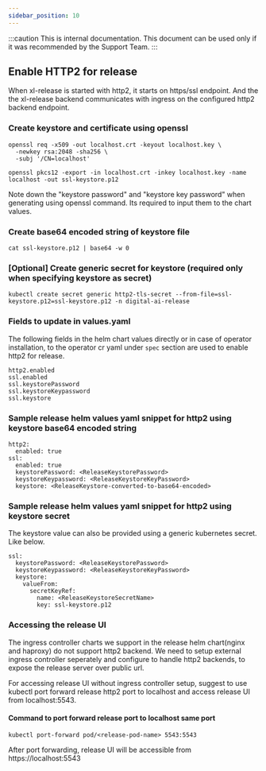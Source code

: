 ```yaml
---
sidebar_position: 10
---
```


:::caution
This is internal documentation. This document can be used only if it was recommended by the Support Team.
:::

## Enable HTTP2 for release

When xl-release is started with http2, it starts on https/ssl endpoint. And the the xl-release backend communicates with ingress on the configured http2 backend endpoint.

### Create keystore and certificate using openssl
```
openssl req -x509 -out localhost.crt -keyout localhost.key \ 
  -newkey rsa:2048 -sha256 \
  -subj '/CN=localhost'

openssl pkcs12 -export -in localhost.crt -inkey localhost.key -name localhost -out ssl-keystore.p12 
```
Note down the "keystore password" and "keystore key password" when generating using openssl command. Its required to input them to the chart values.

### Create base64 encoded string of keystore file
```
cat ssl-keystore.p12 | base64 -w 0
```

### [Optional] Create generic secret for keystore (required only when specifying keystore as secret)

```
kubectl create secret generic http2-tls-secret --from-file=ssl-keystore.p12=ssl-keystore.p12 -n digital-ai-release
```

### Fields to update in values.yaml
The following fields in the helm chart values directly or in case of operator installation, to the operator cr yaml under `spec` section are used to enable http2 for release.

```
http2.enabled
ssl.enabled
ssl.keystorePassword
ssl.keystoreKeypassword
ssl.keystore
```

### Sample release helm values yaml snippet for http2 using keystore base64 encoded string  
```
http2:
  enabled: true
ssl:
  enabled: true
  keystorePassword: <ReleaseKeystorePassword>
  keystoreKeypassword: <ReleaseKeystoreKeyPassword>
  keystore: <ReleaseKeystore-converted-to-base64-encoded>
```

### Sample release helm values yaml snippet for http2 using keystore secret
The keystore value can also be provided using a generic kubernetes secret. Like below.
```
ssl:
  keystorePassword: <ReleaseKeystorePassword>
  keystoreKeypassword: <ReleaseKeystoreKeyPassword>
  keystore:
    valueFrom:
      secretKeyRef:
        name: <ReleaseKeystoreSecretName>
        key: ssl-keystore.p12
```

### Accessing the release UI
The ingress controller charts we support in the release helm chart(nginx and haproxy) do not support http2 backend. We need to setup external ingress controller seperately and configure to handle http2 backends, to expose the release server over public url. 

For accessing release UI without ingress controller setup, suggest to use kubectl port forward release http2 port to localhost and access release UI from localhost:5543.

#### Command to port forward release port to localhost same port
```
kubectl port-forward pod/<release-pod-name> 5543:5543
```
After port forwarding, release UI will be accessible from https://localhost:5543

